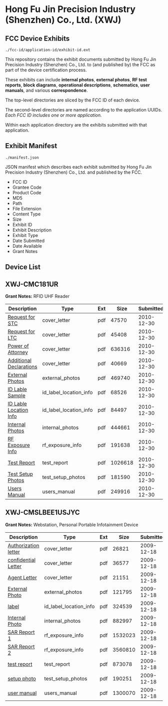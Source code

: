 # Hong Fu Jin Precision Industry (Shenzhen) Co., Ltd. (XWJ)
## FCC Device Exhibits

```
./fcc-id/application-id/exhibit-id.ext
```

This repository contains the exhibit documents submitted by Hong Fu Jin Precision Industry (Shenzhen) Co., Ltd. to (and published by) the FCC as part of the device certification process.

These exhibits can include **internal photos**, **external photos**, **RF test reports**, **block diagrams**, **operational descriptions**, **schematics**, **user manuals**, and various **correspondence**.

The top-level directories are sliced by the FCC ID of each device.

The second-level directories are named according to the application UUIDs. *Each FCC ID includes one or more application.*

Within each application directory are the exhibits submitted with that application. 

## Exhibit Manifest

```
./manifest.json
```

JSON manifest which describes each exhibit submitted by Hong Fu Jin Precision Industry (Shenzhen) Co., Ltd. and published by the FCC.

- FCC ID
- Grantee Code
- Product Code
- MD5
- Path
- File Extension
- Content Type
- Size
- Exhibit ID
- Exhibit Description
- Exhibit Type
- Date Submitted
- Date Available
- Grant Notes

## Device List
## XWJ-CMC181UR
**Grant Notes:** RFID UHF Reader

| Description | Type | Ext | Size | Submitted | Available |
| ----------- | ---- | --- | ---- | --------- | --------- |
| [Request for STC](XWJ-CMC181UR/17f3d72359b1e17519dfa96af48dfad5/1398365.pdf) | cover_letter | pdf | 47570 | 2010-12-30 | 2010-12-30 |
| [Request for LTC](XWJ-CMC181UR/17f3d72359b1e17519dfa96af48dfad5/1398366.pdf) | cover_letter | pdf | 45408 | 2010-12-30 | 2010-12-30 |
| [Power of Attorney](XWJ-CMC181UR/17f3d72359b1e17519dfa96af48dfad5/1398367.pdf) | cover_letter | pdf | 636316 | 2010-12-30 | 2010-12-30 |
| [Additional Declarations](XWJ-CMC181UR/17f3d72359b1e17519dfa96af48dfad5/1398371.pdf) | cover_letter | pdf | 40669 | 2010-12-30 | 2010-12-30 |
| [External Photos](XWJ-CMC181UR/17f3d72359b1e17519dfa96af48dfad5/1398361.pdf) | external_photos | pdf | 469740 | 2010-12-30 | 2011-02-13 |
| [ID Lable Sample](XWJ-CMC181UR/17f3d72359b1e17519dfa96af48dfad5/1398368.pdf) | id_label_location_info | pdf | 68526 | 2010-12-30 | 2010-12-30 |
| [ID Lable Location Info](XWJ-CMC181UR/17f3d72359b1e17519dfa96af48dfad5/1398369.pdf) | id_label_location_info | pdf | 84497 | 2010-12-30 | 2010-12-30 |
| [Internal Photos](XWJ-CMC181UR/17f3d72359b1e17519dfa96af48dfad5/1398362.pdf) | internal_photos | pdf | 444661 | 2010-12-30 | 2011-02-13 |
| [RF Exposure Info](XWJ-CMC181UR/17f3d72359b1e17519dfa96af48dfad5/1398372.pdf) | rf_exposure_info | pdf | 191638 | 2010-12-30 | 2010-12-30 |
| [Test Report](XWJ-CMC181UR/17f3d72359b1e17519dfa96af48dfad5/1398370.pdf) | test_report | pdf | 1026618 | 2010-12-30 | 2010-12-30 |
| [Test Setup Photos](XWJ-CMC181UR/17f3d72359b1e17519dfa96af48dfad5/1398363.pdf) | test_setup_photos | pdf | 181590 | 2010-12-30 | 2011-02-13 |
| [Users Manual](XWJ-CMC181UR/17f3d72359b1e17519dfa96af48dfad5/1398364.pdf) | users_manual | pdf | 249916 | 2010-12-30 | 2011-02-13 |
## XWJ-CMSLBEE1USJYC
**Grant Notes:** Webstation, Personal Portable Infotainment Device

| Description | Type | Ext | Size | Submitted | Available |
| ----------- | ---- | --- | ---- | --------- | --------- |
| [Authorization letter](XWJ-CMSLBEE1USJYC/5dcf34e6e817694ca13066c26acb13b6/1216297.pdf) | cover_letter | pdf | 26821 | 2009-12-18 | 2009-12-18 |
| [confidential Letter](XWJ-CMSLBEE1USJYC/5dcf34e6e817694ca13066c26acb13b6/1216298.pdf) | cover_letter | pdf | 36577 | 2009-12-18 | 2009-12-18 |
| [Agent Letter](XWJ-CMSLBEE1USJYC/5dcf34e6e817694ca13066c26acb13b6/1216299.pdf) | cover_letter | pdf | 21151 | 2009-12-18 | 2009-12-18 |
| [External Photo](XWJ-CMSLBEE1USJYC/5dcf34e6e817694ca13066c26acb13b6/1216300.pdf) | external_photos | pdf | 121795 | 2009-12-18 | 2009-12-18 |
| [label](XWJ-CMSLBEE1USJYC/5dcf34e6e817694ca13066c26acb13b6/1216301.pdf) | id_label_location_info | pdf | 324539 | 2009-12-18 | 2009-12-18 |
| [Internal Photo](XWJ-CMSLBEE1USJYC/5dcf34e6e817694ca13066c26acb13b6/1216302.pdf) | internal_photos | pdf | 882997 | 2009-12-18 | 2009-12-18 |
| [SAR Report 1](XWJ-CMSLBEE1USJYC/5dcf34e6e817694ca13066c26acb13b6/1216304.pdf) | rf_exposure_info | pdf | 1532023 | 2009-12-18 | 2009-12-18 |
| [SAR Report 2](XWJ-CMSLBEE1USJYC/5dcf34e6e817694ca13066c26acb13b6/1216305.pdf) | rf_exposure_info | pdf | 3560810 | 2009-12-18 | 2009-12-18 |
| [test report](XWJ-CMSLBEE1USJYC/5dcf34e6e817694ca13066c26acb13b6/1216307.pdf) | test_report | pdf | 873078 | 2009-12-18 | 2009-12-18 |
| [setup photo](XWJ-CMSLBEE1USJYC/5dcf34e6e817694ca13066c26acb13b6/1216308.pdf) | test_setup_photos | pdf | 190251 | 2009-12-18 | 2009-12-18 |
| [user manual](XWJ-CMSLBEE1USJYC/5dcf34e6e817694ca13066c26acb13b6/1216309.pdf) | users_manual | pdf | 1300070 | 2009-12-18 | 2009-12-18 |
